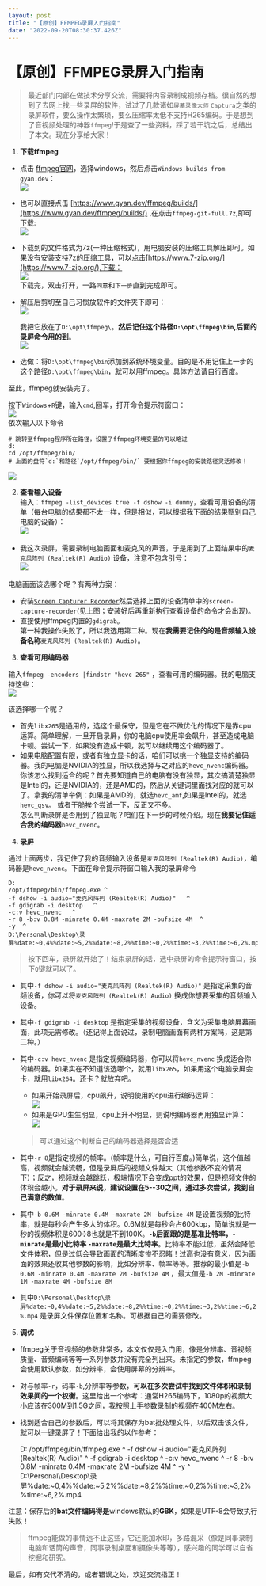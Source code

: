 ```yaml
---
layout: post
title: "【原创】FFMPEG录屏入门指南"
date: "2022-09-20T08:30:37.426Z"
---
```

【原创】FFMPEG录屏入门指南
================

> 最近部门内部在做技术分享交流，需要将内容录制成视频存档。很自然的想到了去网上找一些录屏的软件，试过了几款诸如`屏幕录像大师` `Captura`之类的录屏软件，要么操作太繁琐，要么压缩率太低不支持H265编码。于是想到了音视频处理的神器`ffmpeg`!于是查了一些资料，踩了若干坑之后，总结出了本文。现在分享给大家！

1.  **下载ffmpeg**

*   点击 [ffmpeg官网](https://ffmpeg.org/download.html)，选择windows，然后点击`Windows builds from gyan.dev`：  
    ![](https://img2022.cnblogs.com/blog/2437928/202209/2437928-20220920093746879-557294213.png)
    
*   也可以直接点击 [https://www.gyan.dev/ffmpeg/builds/](https://www.gyan.dev/ffmpeg/builds/) ,在点击`ffmpeg-git-full.7z`,即可下载:  
    ![](https://img2022.cnblogs.com/blog/2437928/202209/2437928-20220920093815546-1200857425.png)
    
*   下载到的文件格式为7z(一种压缩格式)，用电脑安装的压缩工具解压即可。如果没有安装支持7z的压缩工具，可以点击[https://www.7-zip.org/](https://www.7-zip.org/),下载：  
    ![](https://img2022.cnblogs.com/blog/2437928/202209/2437928-20220920094503949-159162494.png)  
    下载完，双击打开，一路`同意`和`下一步`直到完成即可。
    
*   解压后剪切至自己习惯放软件的文件夹下即可：  
    ![](https://img2022.cnblogs.com/blog/2437928/202209/2437928-20220920094910984-2109814545.png)
    
    我把它放在了`D:\opt\ffmpeg\`。**然后记住这个路径`D:\opt\ffmpeg\bin`,后面的录屏命令用的到**。  
    ![](https://img2022.cnblogs.com/blog/2437928/202209/2437928-20220920095016489-394837319.png)
    
*   选做：将`D:\opt\ffmpeg\bin`添加到系统环境变量。目的是不用记住上一步的这个路径`D:\opt\ffmpeg\bin`，就可以用ffmpeg。具体方法请自行百度。
    

至此，ffmpeg就安装完了。

按下`Windows`+`R`键，输入`cmd`,回车，打开命令提示符窗口：  
![](https://img2022.cnblogs.com/blog/2437928/202209/2437928-20220920095702038-379450960.png)  
依次输入以下命令

    # 跳转至ffmpeg程序所在路径，设置了ffmpeg环境变量的可以略过
    d:
    cd /opt/ffmpeg/bin/
    # 上面的盘符`d:`和路径`/opt/ffmpeg/bin/` 要根据你ffmpeg的安装路径灵活修改！
    

![](https://img2022.cnblogs.com/blog/2437928/202209/2437928-20220920100253219-1711727483.png)

2.  **查看输入设备**  
    输入：`ffmpeg -list_devices true -f dshow -i dummy`，查看可用设备的清单（每台电脑的结果都不太一样，但是相似，可以根据我下面的结果甄别自己电脑的设备）：  
    ![](https://img2022.cnblogs.com/blog/2437928/202209/2437928-20220920101133862-1488029703.png)

*   我这次录屏，需要录制电脑画面和麦克风的声音，于是用到了上面结果中的`麦克风阵列 (Realtek(R) Audio)` 设备，注意不包含引号：  
    ![](https://img2022.cnblogs.com/blog/2437928/202209/2437928-20220920101445505-1970088871.png)

电脑画面该选哪个呢？有两种方案：

*   安装[`Screen Capturer Recorder`](https://sourceforge.net/projects/screencapturer/files/)然后选择上面的设备清单中的`screen-capture-recorder`(见上图；安装好后再重新执行查看设备的命令才会出现)。
*   直接使用ffmpeg内置的`gdigrab`。  
    第一种我操作失败了，所以我选用第二种。现在**我需要记住的的是音频输入设备名称**`麦克风阵列 (Realtek(R) Audio)`。

3.  **查看可用编码器**

输入`ffmpeg -encoders |findstr "hevc 265"` ，查看可用的编码器。我的电脑支持这些：  
![](https://img2022.cnblogs.com/blog/2437928/202209/2437928-20220920102455489-1909360250.png)

该选择哪一个呢？

*   首先`libx265`是通用的，选这个最保守，但是它在不做优化的情况下是靠cpu运算。简单理解，一旦开启录屏，你的电脑cpu使用率会飙升，甚至造成电脑卡顿。尝试一下，如果没有造成卡顿，就可以继续用这个编码器了。
*   如果电脑配置有限，或者有独立显卡的话，咱们可以挑一个独显支持的编码器。我的电脑是NVIDIA的独显，所以我选择与之对应的`hevc_nvenc`编码器。  
    你该怎么找到适合的呢？首先要知道自己的电脑有没有独显，其次搞清楚独显是Intel的，还是NVIDIA的，还是AMD的，然后从关键词里面找对应的就可以了。拿我的清单举例：如果是AMD的，就选`hevc_amf`,如果是Intel的，就选`hevc_qsv`。 或者干脆挨个尝试一下，反正又不多。  
    怎么判断录屏是否用到了独显呢？咱们在下一步的时候介绍。现在**我要记住适合我的编码器**`hevc_nvenc`。

4.  **录屏**

通过上面两步，我记住了我的音频输入设备是`麦克风阵列 (Realtek(R) Audio)`，编码器是`hevc_nvenc`。下面在命令提示符窗口输入我的录屏命令

    D:
    /opt/ffmpeg/bin/ffmpeg.exe ^
    -f dshow -i audio="麦克风阵列 (Realtek(R) Audio)"   ^
    -f gdigrab -i desktop   ^
    -c:v hevc_nvenc   ^
    -r 8 -b:v 0.8M -minrate 0.4M -maxrate 2M -bufsize 4M  ^
    -y  ^
    D:\Personal\Desktop\录屏%date:~0,4%%date:~5,2%%date:~8,2%%time:~0,2%%time:~3,2%%time:~6,2%.mp4
    

> 按下回车，录屏就开始了！结束录屏的话，选中录屏的命令提示符窗口，按下`Q`键就可以了。

*   其中`-f dshow -i audio="麦克风阵列 (Realtek(R) Audio)"` 是指定采集的音频设备，你可以将`麦克风阵列 (Realtek(R) Audio)` 换成你想要采集的音频输入设备。
    
*   其中`-f gdigrab -i desktop` 是指定采集的视频设备，含义为采集电脑屏幕画面，此项无需修改。（还记得上面说过，录制电脑画面有两种方案吗，这是第二种。）
    
*   其中`-c:v hevc_nvenc` 是指定视频编码器，你可以将`hevc_nvenc` 换成适合你的编码器。如果实在不知道该选哪个，就用`libx265`，如果用这个电脑录屏会卡，就用`libx264`。还卡？就放弃吧。
    
    *   如果开始录屏后，cpu飙升，说明使用的cpu进行编码运算：  
        ![](https://img2022.cnblogs.com/blog/2437928/202209/2437928-20220920105237021-2044063905.png)
    *   如果是GPU生生明显，cpu上升不明显，则说明编码器再用独显计算：  
        ![](https://img2022.cnblogs.com/blog/2437928/202209/2437928-20220920110400692-989723032.png)
    
    > 可以通过这个判断自己的编码器选择是否合适
    
*   其中`-r 8`是指定视频的帧率。(帧率是什么，可自行百度。)简单说，这个值越高，视频就会越流畅，但是录屏后的视频文件越大（其他参数不变的情况下）；反之，视频就会越跳跃，极端情况下会变成ppt的效果，但是视频文件的体积会越小。**对于录屏来说，建议设置在5--30之间，通过多次尝试，找到自己满意的数值**。
    
*   其中`-b 0.6M -minrate 0.4M -maxrate 2M -bufsize 4M` 是设置视频的比特率，就是每秒会产生多大的体积。0.6M就是每秒会占600kbp，简单说就是一秒的视频体积是600➗8也就是不到100K。**`-b`后面跟的是基准比特率，`-minrate`是最小比特率 `-maxrate`是最大比特率**。比特率不能过低，虽然会降低文件体积，但是过低会导致画面的清晰度惨不忍睹！过高也没有意义，因为画面的效果还收其他参数的影响，比如分辨率、帧率等等。推荐的最小值是`-b 0.6M -minrate 0.4M -maxrate 2M -bufsize 4M` ，最大值是`-b 2M -minrate 1M -maxrate 4M -bufsize 8M`
    
*   其中`D:\Personal\Desktop\录屏%date:~0,4%%date:~5,2%%date:~8,2%%time:~0,2%%time:~3,2%%time:~6,2%.mp4` 是录屏文件保存位置和名称。可根据自己的需要修改。
    

5.  **调优**

*   ffmpeg关于音视频的参数非常多，本文仅仅是入门用，像是分辨率、音视频质量、音频编码等等一系列参数并没有完全列出来。未指定的参数，ffmpeg会使用默认参数，如分辨率，会使用屏幕的分辨率。
*   对与帧率`-r`，码率`-b`,分辨率等参数，**可以在多次尝试中找到文件体积和录制效果间的一个权衡**。这里给出一个参考：通常H265编码下，1080p的视频大小应该在300M到1.5G之间，我按照上手参数录制的视频在400M左右。
*   找到适合自己的参数后，可以将其保存为bat批处理文件，以后双击该文件，就可以一键录屏了！下面给出我的以作参考：

    D:
    /opt/ffmpeg/bin/ffmpeg.exe ^
    -f dshow -i audio="麦克风阵列 (Realtek(R) Audio)"   ^
    -f gdigrab -i desktop   ^
    -c:v hevc_nvenc   ^
    -r 8 -b:v 0.8M -minrate 0.4M -maxrate 2M -bufsize 4M  ^
    -y  ^
    D:\Personal\Desktop\录屏%date:~0,4%%date:~5,2%%date:~8,2%%time:~0,2%%time:~3,2%%time:~6,2%.mp4
    

注意：保存后的**bat文件编码得是**windows默认的**GBK**，如果是UTF-8会导致执行失败！

> ffmpeg能做的事情远不止这些，它还能加水印，多路混采（像是同事录制电脑和话筒的声音，同事录制桌面和摄像头等等），感兴趣的同学可以自省挖掘和研究。

最后，如有交代不清的，或者错误之处，欢迎交流指正！